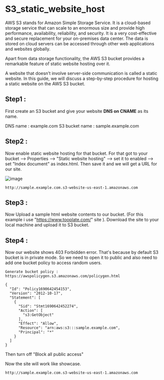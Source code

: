 # S3_static_website_host

AWS S3 stands for Amazon Simple Storage Service. It is a cloud-based storage service that can scale to an enormous size and provide high performance, availability, reliability, and security. It is a very cost-effective and secure replacement for your on-premises data center. The data is stored on cloud servers can be accessed through other web applications and websites globally.

Apart from data storage functionality, the AWS S3 bucket provides a remarkable feature of static website hosting over it.

A website that doesn’t involve server-side communication is called a static website. In this guide, we will discuss a step-by-step procedure for hosting a static website on the AWS S3 bucket.


## Step1 : 
First create an S3 bucket and give your website **DNS on CNAME** as its name.

DNS name : example.com
S3 bucket name : sample.example.com

## Step2 : 
Now enable static website hosting for that bucket. For that got to your bucket --> Properties --> "Static website hosting" --> set it to enabled --> set "Index document" as index.html. Then save it and we will get a URL for our site.

![image](https://github.com/Blesson02/S3_static_website_host/assets/108075329/7fb9532a-ade0-4c7c-b598-a3d77f19f9f4)

`http://sample.example.com.s3-website-us-east-1.amazonaws.com`

## Step3 : 
Now Upload a sample html website contents to our bucket. (For this example i use "https://www.tooplate.com/" site ).
Download the site to your local machine and upload it to S3 bucket.

## Step4 :
Now our website shows 403 Forbidden error. That's because by default S3 bucket is in private mode. So we need to open it to public and also need to add one bucket policy to access random users.

`Generate bucket policy : https://awspolicygen.s3.amazonaws.com/policygen.html`

```
{
  "Id": "Policy1690642454153",
  "Version": "2012-10-17",
  "Statement": [
    {
      "Sid": "Stmt1690642452274",
      "Action": [
        "s3:GetObject"
      ],
      "Effect": "Allow",
      "Resource": "arn:aws:s3:::sample.example.com",
      "Principal": "*"
    }
  ]
}
```

Then turn off "Block all public access"

Now the site will work like showcase.

`http://sample.example.com.s3-website-us-east-1.amazonaws.com`
